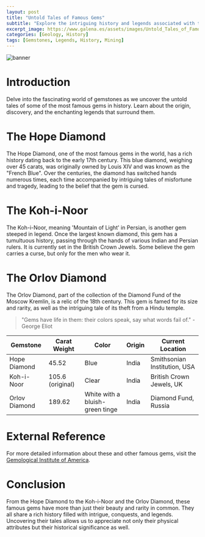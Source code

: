 ```yaml
---
layout: post
title: "Untold Tales of Famous Gems"
subtitle: "Explore the intriguing history and legends associated with the world's most renowned gemstones."
excerpt_image: https://www.galena.es/assets/images/Untold_Tales_of_Famous_Gems.png
categories: [Geology, History]
tags: [Gemstones, Legends, History, Mining]
---
```

![banner](https://www.galena.es/assets/images/Untold_Tales_of_Famous_Gems.png "Image illustrating the captivating history and legends behind the world's most famous gemstones, exploring their cultural significance and timeless allure.")

# Introduction
Delve into the fascinating world of gemstones as we uncover the untold tales of some of the most famous gems in history. Learn about the origin, discovery, and the enchanting legends that surround them.

# The Hope Diamond
The Hope Diamond, one of the most famous gems in the world, has a rich history dating back to the early 17th century. This blue diamond, weighing over 45 carats, was originally owned by Louis XIV and was known as the "French Blue". Over the centuries, the diamond has switched hands numerous times, each time accompanied by intriguing tales of misfortune and tragedy, leading to the belief that the gem is cursed.

# The Koh-i-Noor
The Koh-i-Noor, meaning 'Mountain of Light' in Persian, is another gem steeped in legend. Once the largest known diamond, this gem has a tumultuous history, passing through the hands of various Indian and Persian rulers. It is currently set in the British Crown Jewels. Some believe the gem carries a curse, but only for the men who wear it.

# The Orlov Diamond
The Orlov Diamond, part of the collection of the Diamond Fund of the Moscow Kremlin, is a relic of the 18th century. This gem is famed for its size and rarity, as well as the intriguing tale of its theft from a Hindu temple.

> "Gems have life in them: their colors speak, say what words fail of." - George Eliot

| Gemstone | Carat Weight | Color | Origin | Current Location |
| --- | --- | --- | --- | --- |
| Hope Diamond | 45.52 | Blue | India | Smithsonian Institution, USA |
| Koh-i-Noor | 105.6 (original) | Clear | India | British Crown Jewels, UK |
| Orlov Diamond | 189.62 | White with a bluish-green tinge | India | Diamond Fund, Russia |

# External Reference
For more detailed information about these and other famous gems, visit the [Gemological Institute of America](https://www.gia.edu/).

# Conclusion
From the Hope Diamond to the Koh-i-Noor and the Orlov Diamond, these famous gems have more than just their beauty and rarity in common. They all share a rich history filled with intrigue, conquests, and legends. Uncovering their tales allows us to appreciate not only their physical attributes but their historical significance as well.